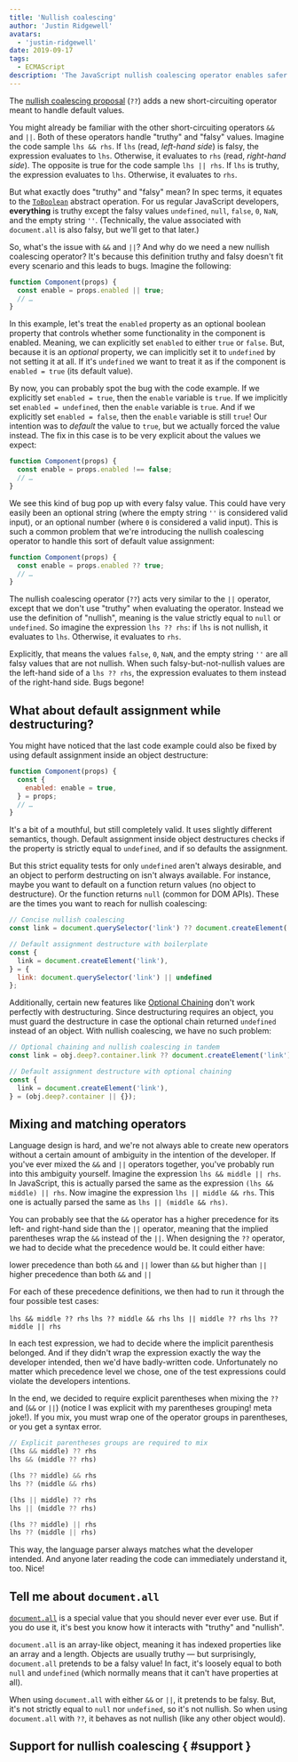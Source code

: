 ```yaml
---
title: 'Nullish coalescing'
author: 'Justin Ridgewell'
avatars:
  - 'justin-ridgewell'
date: 2019-09-17
tags:
  - ECMAScript
description: 'The JavaScript nullish coalescing operator enables safer default expressions.'
---
```


The [nullish coalescing proposal](https://github.com/tc39/proposal-nullish-coalescing/) (`??`) adds a new short-circuiting operator meant to handle default values.

You might already be familiar with the other short-circuiting operators `&&` and `||`. Both of these operators handle "truthy" and "falsy" values. Imagine the code sample `lhs && rhs`. If `lhs` (read, _left-hand side_) is falsy, the expression evaluates to `lhs`. Otherwise, it evaluates to `rhs` (read, _right-hand side_). The opposite is true for the code sample `lhs || rhs`. If `lhs` is truthy, the expression evaluates to `lhs`. Otherwise, it evaluates to `rhs`.

But what exactly does "truthy" and "falsy" mean? In spec terms, it equates to the [`ToBoolean`](https://tc39.es/ecma262/#sec-toboolean) abstract operation. For us regular JavaScript developers, **everything** is truthy except the falsy values `undefined`, `null`, `false`, `0`, `NaN`, and the empty string `''`. (Technically, the value associated with `document.all` is also falsy, but we'll get to that later.)

So, what's the issue with `&&` and `||`? And why do we need a new nullish coalescing operator? It's because this definition truthy and falsy doesn't fit every scenario and this leads to bugs. Imagine the following:

```js
function Component(props) {
  const enable = props.enabled || true;
  // …
}
```

In this example, let's treat the `enabled` property as an optional boolean property that controls whether some functionality in the component is enabled. Meaning, we can explicitly set `enabled` to either `true` or `false`. But, because it is an _optional_ property, we can implicitly set it to `undefined` by not setting it at all. If it's `undefined` we want to treat it as if the component is `enabled = true` (its default value).

By now, you can probably spot the bug with the code example. If we explicitly set `enabled = true`, then the `enable` variable is `true`. If we implicitly set `enabled = undefined`, then the `enable` variable is `true`. And if we explicitly set `enabled = false`, then the `enable` variable is still `true`! Our intention was to _default_ the value to `true`, but we actually forced the value instead. The fix in this case is to be very explicit about the values we expect:

```js
function Component(props) {
  const enable = props.enabled !== false;
  // …
}
```

We see this kind of bug pop up with every falsy value. This could have very easily been an optional string (where the empty string `''` is considered valid input), or an optional number (where `0` is considered a valid input). This is such a common problem that we're introducing the nullish coalescing operator to handle this sort of default value assignment:

```js
function Component(props) {
  const enable = props.enabled ?? true;
  // …
}
```

The nullish coalescing operator (`??`) acts very similar to the `||` operator, except that we don't use "truthy" when evaluating the operator. Instead we use the definition of "nullish", meaning is the value strictly equal to `null` or `undefined`. So imagine the expression `lhs ?? rhs`: if `lhs` is not nullish, it evaluates to `lhs`. Otherwise, it evaluates to `rhs`.

Explicitly, that means the values `false`, `0`, `NaN`, and the empty string `''` are all falsy values that are not nullish. When such falsy-but-not-nullish values are the left-hand side of a `lhs ?? rhs`, the expression evaluates to them instead of the right-hand side. Bugs begone!

## What about default assignment while destructuring?

You might have noticed that the last code example could also be fixed by using default assignment inside an object destructure:

```js
function Component(props) {
  const {
    enabled: enable = true,
  } = props;
  // …
}
```

It's a bit of a mouthful, but still completely valid. It uses slightly different semantics, though. Default assignment inside object destructures checks if the property is strictly equal to `undefined`, and if so defaults the assignment.

But this strict equality tests for only `undefined` aren't always desirable, and an object to perform destructing on isn't always available. For instance, maybe you want to default on a function return values (no object to destructure). Or the function returns `null` (common for DOM APIs). These are the times you want to reach for nullish coalescing:

```js
// Concise nullish coalescing
const link = document.querySelector('link') ?? document.createElement('link');

// Default assignment destructure with boilerplate
const {
  link = document.createElement('link'),
} = {
  link: document.querySelector('link') || undefined
};
```

Additionally, certain new features like [Optional Chaining](https://v8.dev/features/optional-chaining) don't work perfectly with destructuring. Since destructuring requires an object, you must guard the destructure in case the optional chain returned `undefined` instead of an object. With nullish coalescing, we have no such problem:

```js
// Optional chaining and nullish coalescing in tandem
const link = obj.deep?.container.link ?? document.createElement('link');

// Default assignment destructure with optional chaining
const {
  link = document.createElement('link'),
} = (obj.deep?.container || {});
```

## Mixing and matching operators

Language design is hard, and we're not always able to create new operators without a certain amount of ambiguity in the intention of the developer. If you've ever mixed the `&&` and `||` operators together, you've probably run into this ambiguity yourself. Imagine the expression `lhs && middle || rhs`. In JavaScript, this is actually parsed the same as the expression `(lhs && middle) || rhs`. Now imagine the expression `lhs || middle && rhs`. This one is actually parsed the same as `lhs || (middle && rhs)`.

You can probably see that the `&&` operator has a higher precedence for its left- and right-hand side than the `||` operator, meaning that the implied parentheses wrap the `&&` instead of the `||`. When designing the `??` operator, we had to decide what the precedence would be. It could either have:

lower precedence than both `&&` and `||`
lower than `&&` but higher than `||`
higher precedence than both `&&` and `||`

For each of these precedence definitions, we then had to run it through the four possible test cases:

`lhs && middle ?? rhs`
`lhs ?? middle && rhs`
`lhs || middle ?? rhs`
`lhs ?? middle || rhs`

In each test expression, we had to decide where the implicit parenthesis belonged. And if they didn't wrap the expression exactly the way the developer intended, then we'd have badly-written code. Unfortunately no matter which precedence level we chose, one of the test expressions could violate the developers intentions.

In the end, we decided to require explicit parentheses when mixing the `??` and (`&&` or `||`) (notice I was explicit with my parentheses grouping! meta joke!). If you mix, you must wrap one of the operator groups in parentheses, or you get a syntax error.

```js
// Explicit parentheses groups are required to mix
(lhs && middle) ?? rhs
lhs && (middle ?? rhs)

(lhs ?? middle) && rhs
lhs ?? (middle && rhs)

(lhs || middle) ?? rhs
lhs || (middle ?? rhs)

(lhs ?? middle) || rhs
lhs ?? (middle || rhs)
```

This way, the language parser always matches what the developer intended. And anyone later reading the code can immediately understand it, too. Nice!

## Tell me about `document.all`

[`document.all`](https://developer.mozilla.org/en-US/docs/Web/API/Document/all) is a special value that you should never ever ever use. But if you do use it, it's best you know how it interacts with "truthy" and "nullish".

`document.all` is an array-like object, meaning it has indexed properties like an array and a length. Objects are usually truthy — but surprisingly, `document.all` pretends to be a falsy value! In fact, it's loosely equal to both `null` and `undefined` (which normally means that it can't have properties at all).

When using `document.all` with either `&&` or `||`, it pretends to be falsy. But, it's not strictly equal to `null` nor `undefined`, so it's not nullish. So when using `document.all` with `??`, it behaves as not nullish (like any other object would).

## Support for nullish coalescing { #support }

<feature-support chrome="no https://bugs.chromium.org/p/v8/issues/detail?id=9547"
                 firefox="no https://bugzilla.mozilla.org/show_bug.cgi?id=1566141"
                 safari="no https://bugs.webkit.org/show_bug.cgi?id=200072"
                 nodejs="no"
                 babel="no https://babeljs.io/docs/en/next/babel-plugin-syntax-nullish-coalescing-operator.html"></feature-support>

